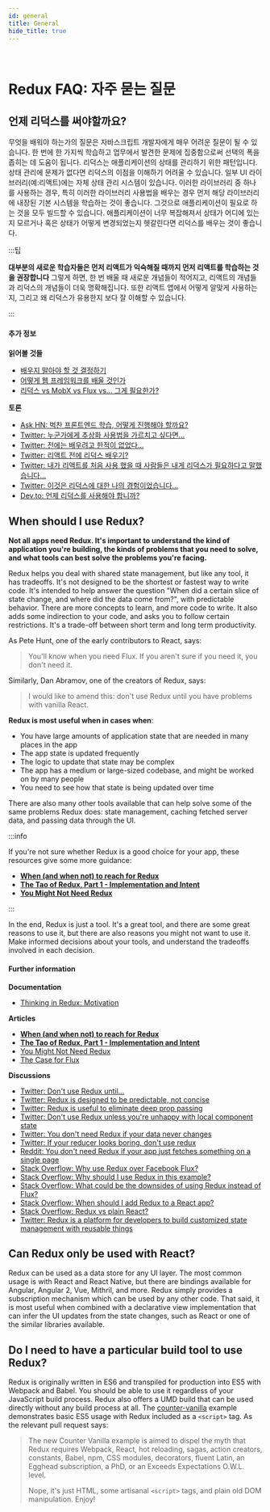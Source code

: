 ```yaml
---
id: general
title: General
hide_title: true
---
```


&nbsp;

# Redux FAQ: 자주 묻는 질문

## 언제 리덕스를 써야할까요?

무엇을 배워야 하는가의 질문은 자바스크립트 개발자에게 매우 어려운 질문이 될 수 있습니다. 한 번에 한 가지씩 학습하고 업무에서 발견한 문제에 집중함으로써 선택의 폭을 좁히는 데 도움이 됩니다. 리덕스는 애플리케이션의 상태를 관리하기 위한 패턴입니다. 상태 관리에 문제가 없다면 리덕스의 이점을 이해하기 어려울 수 있습니다. 일부 UI 라이브러리(예:리액트)에는 자체 상태 관리 시스템이 있습니다. 이러한 라이브러리 중 하나를 사용하는 경우, 특히 이러한 라이브러리 사용법을 배우는 경우 먼저 해당 라이브러리에 내장된 기본 시스템을 학습하는 것이 좋습니다. 그것으로 애플리케이션이 필요로 하는 것을 모두 빌드할 수 있습니다. 애플리케이션이 너무 복잡해져서 상태가 어디에 있는지 모르거나 혹은 상태가 어떻게 변경되었는지 헷갈린다면 리덕스를 배우는 것이 좋습니다.

:::팁

**대부분의 새로운 학습자들은 먼저 리액트가 익숙해질 때까지 먼저 리액트를 학습하는 것을 권장합니다** 그렇게 하면, 한 번 배울 때 새로운 개념들이 적어지고, 리액트의 개념들과 리덕스의 개념들이 더욱 명확해집니다. 또한 리액트 앱에서 어떻게 알맞게 사용하는지, 그리고 왜 리덕스가 유용한지 보다 잘 이해할 수 있습니다.

:::

#### 추가 정보

**읽어볼 것들**

- [배우지 말아야 할 것 결정하기](https://gedd.ski/post/what-not-to-learn/)
- [어떻게 웹 프레임워크를 배울 것인가](https://ux.shopify.com/how-to-learn-web-frameworks-9d447cb71e68)
- [리덕스 vs MobX vs Flux vs... 그게 필요한가?](https://goshakkk.name/redux-vs-mobx-vs-flux-etoomanychoices/)

**토론**

- [Ask HN: 벅찬 프론트엔드 학습, 어떻게 진행해야 할까요?](https://news.ycombinator.com/item?id=12882816)
- [Twitter: 누군가에게 추상화 사용법을 가르치고 싶다면...](https://twitter.com/acemarke/status/901329101088215044)
- [Twitter: 전에는 배우려고 한적이 없었다...](https://twitter.com/dan_abramov/status/739961787295117312)
- [Twitter: 리액트 전에 리덕스 배우기?](https://twitter.com/dan_abramov/status/739962098030137344)
- [Twitter: 내가 리액트를 처음 사용 했을 때 사람들은 내게 리덕스가 필요하다고 말했습니다...](https://twitter.com/raquelxmoss/status/901576285020856320)
- [Twitter: 이것은 리덕스에 대한 나의 경험이었습니다...](https://twitter.com/garetmckinley/status/901500556568645634)
- [Dev.to: 언제 리덕스를 사용해야 합니까?](https://dev.to/dan_abramov/comment/1n2k)

## When should I use Redux?

**Not all apps need Redux. It's important to understand the kind of application you're building, the kinds of problems that you need to solve, and what tools can best solve the problems you're facing.**

Redux helps you deal with shared state management, but like any tool, it has tradeoffs. It's not designed to be the shortest or fastest way to write code. It's intended to help answer the question "When did a certain slice of state change, and where did the data come from?", with predictable behavior. There are more concepts to learn, and more code to write. It also adds some indirection to your code, and asks you to follow certain restrictions. It's a trade-off between short term and long term productivity.

As Pete Hunt, one of the early contributors to React, says:

> You'll know when you need Flux. If you aren't sure if you need it, you don't need it.

Similarly, Dan Abramov, one of the creators of Redux, says:

> I would like to amend this: don't use Redux until you have problems with vanilla React.

**Redux is most useful when in cases when**:

- You have large amounts of application state that are needed in many places in the app
- The app state is updated frequently
- The logic to update that state may be complex
- The app has a medium or large-sized codebase, and might be worked on by many people
- You need to see how that state is being updated over time

There are also many other tools available that can help solve some of the same problems Redux does: state management, caching fetched server data, and passing data through the UI.

:::info

If you're not sure whether Redux is a good choice for your app, these resources give some more guidance:

- **[When (and when not) to reach for Redux](https://changelog.com/posts/when-and-when-not-to-reach-for-redux)**
- **[The Tao of Redux, Part 1 - Implementation and Intent](https://blog.isquaredsoftware.com/2017/05/idiomatic-redux-tao-of-redux-part-1/)**
- **[You Might Not Need Redux](https://medium.com/@dan_abramov/you-might-not-need-redux-be46360cf367)**

:::

In the end, Redux is just a tool. It's a great tool, and there are some great reasons to use it, but there are also reasons you might not want to use it. Make informed decisions about your tools, and understand the tradeoffs involved in each decision.

#### Further information

**Documentation**

- [Thinking in Redux: Motivation](../understanding/thinking-in-redux/Motivation.md)

**Articles**

- **[When (and when not) to reach for Redux](https://changelog.com/posts/when-and-when-not-to-reach-for-redux)**
- **[The Tao of Redux, Part 1 - Implementation and Intent](https://blog.isquaredsoftware.com/2017/05/idiomatic-redux-tao-of-redux-part-1/)**
- [You Might Not Need Redux](https://medium.com/@dan_abramov/you-might-not-need-redux-be46360cf367)
- [The Case for Flux](https://medium.com/swlh/the-case-for-flux-379b7d1982c6)

**Discussions**

- [Twitter: Don't use Redux until...](https://twitter.com/dan_abramov/status/699241546248536064)
- [Twitter: Redux is designed to be predictable, not concise](https://twitter.com/dan_abramov/status/733742952657342464)
- [Twitter: Redux is useful to eliminate deep prop passing](https://twitter.com/dan_abramov/status/732912085840089088)
- [Twitter: Don't use Redux unless you're unhappy with local component state](https://twitter.com/dan_abramov/status/725089243836588032)
- [Twitter: You don't need Redux if your data never changes](https://twitter.com/dan_abramov/status/737036433215610880)
- [Twitter: If your reducer looks boring, don't use redux](https://twitter.com/dan_abramov/status/802564042648944642)
- [Reddit: You don't need Redux if your app just fetches something on a single page](https://www.reddit.com/r/reactjs/comments/5exfea/feedback_on_my_first_redux_app/dagglqp/)
- [Stack Overflow: Why use Redux over Facebook Flux?](https://stackoverflow.com/questions/32461229/why-use-redux-over-facebook-flux)
- [Stack Overflow: Why should I use Redux in this example?](https://stackoverflow.com/questions/35675339/why-should-i-use-redux-in-this-example)
- [Stack Overflow: What could be the downsides of using Redux instead of Flux?](https://stackoverflow.com/questions/32021763/what-could-be-the-downsides-of-using-redux-instead-of-flux)
- [Stack Overflow: When should I add Redux to a React app?](https://stackoverflow.com/questions/36631761/when-should-i-add-redux-to-a-react-app)
- [Stack Overflow: Redux vs plain React?](https://stackoverflow.com/questions/39260769/redux-vs-plain-react/39261546#39261546)
- [Twitter: Redux is a platform for developers to build customized state management with reusable things](https://twitter.com/acemarke/status/793862722253447168)

## Can Redux only be used with React?

Redux can be used as a data store for any UI layer. The most common usage is with React and React Native, but there are bindings available for Angular, Angular 2, Vue, Mithril, and more. Redux simply provides a subscription mechanism which can be used by any other code. That said, it is most useful when combined with a declarative view implementation that can infer the UI updates from the state changes, such as React or one of the similar libraries available.

## Do I need to have a particular build tool to use Redux?

Redux is originally written in ES6 and transpiled for production into ES5 with Webpack and Babel. You should be able to use it regardless of your JavaScript build process. Redux also offers a UMD build that can be used directly without any build process at all. The [counter-vanilla](https://github.com/reduxjs/redux/tree/master/examples/counter-vanilla) example demonstrates basic ES5 usage with Redux included as a `<script>` tag. As the relevant pull request says:

> The new Counter Vanilla example is aimed to dispel the myth that Redux requires Webpack, React, hot reloading, sagas, action creators, constants, Babel, npm, CSS modules, decorators, fluent Latin, an Egghead subscription, a PhD, or an Exceeds Expectations O.W.L. level.
>
> Nope, it's just HTML, some artisanal `<script>` tags, and plain old DOM manipulation. Enjoy!
